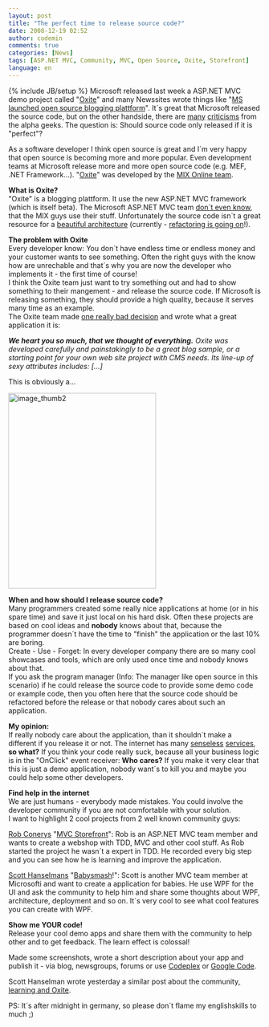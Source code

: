 ```yaml
---
layout: post
title: "The perfect time to release source code?"
date: 2008-12-19 02:52
author: codemin
comments: true
categories: [News]
tags: [ASP.NET MVC, Community, MVC, Open Source, Oxite, Storefront]
language: en
---
```

{% include JB/setup %}
Microsoft released last week a ASP.NET MVC demo project called &quot;<a href="http://www.codeplex.com/oxite">Oxite</a>&quot; and many Newssites wrote things like &quot;<a href="http://news.cnet.com/8301-1001_3-10119017-92.html">MS launched open source blogging plattform</a>&quot;. It&#180;s great that Microsoft released the source code, but on the other handside, there are <a href="http://codebetter.com/blogs/karlseguin/archive/2008/12/15/oxite-oh-dear-lord-why.aspx">many</a> <a href="http://www.lazycoder.com/weblog/2008/12/15/new-aspnet-mvc-sample-oxite-needs-some-tlc/">criticisms</a> from the alpha geeks. The question is: Should source code only released if it is &quot;perfect&quot;?
<!--more-->
  <p>As a software developer I think open source is great and I&#180;m very happy that open source is becoming more and more popular. Even development teams at Microsoft release more and more open source code (e.g. MEF, .NET Framework...). &quot;<a href="http://www.codeplex.com/oxite">Oxite</a>&quot; was developed by the <a href="http://visitmix.com/Lab/oxite">MIX Online team</a>. </p>  <p><strong>What is Oxite?      <br /></strong>&quot;Oxite&quot; is a blogging plattform. It use the new ASP.NET MVC framework (which is itself beta). The Microsoft ASP.NET MVC team <a href="http://blog.wekeroad.com/blog/some-thoughts-on-oxite/">don&#180;t even know</a>, that the MIX guys use their stuff. Unfortunately the source code isn&#180;t a great resource for a <a href="http://codebetter.com/blogs/karlseguin/archive/2008/12/15/oxite-oh-dear-lord-why.aspx">beautiful architecture</a> (currently - <a href="http://blog.wekeroad.com/blog/oxite-refactor-take-1/">refactoring is going on</a>!).</p>  <p><strong>The problem with Oxite</strong>    <br />Every developer know: You don&#180;t have endless time or endless money and your customer wants to see something. Often the right guys with the know how are unrechable and that&#180;s why you are now the developer who implements it - the first time of course!     <br />I think the Oxite team just want to try something out and had to show something to their mangement - and release the source code. If Microsoft is releasing something, they should provide a high quality, because it serves many time as an example.    <br />The Oxite team made <a href="http://visitmix.com/Lab/oxite">one really bad decision</a> and wrote what a great application it is:</p>  <p><em><strong>We heart you so much, that we thought of everything.</strong> Oxite was developed carefully and painstakingly to be a great blog sample, or a starting point for your own web site project with CMS needs. Its line-up of sexy attributes includes: [...]</em></p>  <p>This is obviously a...</p>  <p><a href="http://code-inside.de/blog-in/wp-content/uploads/image-thumb212.png"><img style="border-right: 0px; border-top: 0px; border-left: 0px; border-bottom: 0px" height="390" alt="image_thumb2" src="http://code-inside.de/blog-in/wp-content/uploads/image-thumb2-thumb2.png" width="294" border="0" /></a> </p>  <p><strong>When and how should I release source code?     <br /></strong>Many programmers created some really nice applications at home (or in his spare time) and save it just local on his hard disk. Often these projects are based on cool ideas and <strong>nobody</strong> knows about that, because the programmer doesn&#180;t have the time to &quot;finish&quot; the application or the last 10% are boring.    <br />Create - Use - Forget: In every developer company there are so many cool showcases and tools, which are only used once time and nobody knows about that.    <br />If you ask the program manager (Info: The manager like open source in this scenario) if he could release the source code to provide some demo code or example code, then you often here that the source code should be refactored before the release or that nobody cares about such an application.</p>  <p><strong>My opinion:</strong>     <br />If really nobody care about the application, than it shouldn&#180;t make a different if you release it or not. The internet has many <a href="http://icanhascheezburger.com/">senseless</a> <a href="http://twitter.com/">services</a>, <strong>so what?</strong> If you think your code really suck, because all your business logic is in the &quot;OnClick&quot; event receiver: <strong>Who cares?</strong> If you make it very clear that this is just a demo application, nobody want&#180;s to kill you and maybe you could help some other developers.</p>  <p><strong>Find help in the internet      <br /></strong>We are just humans - everybody made mistakes. You could involve the developer community if you are not comfortable with your solution.     <br />I want to highlight 2 cool projects from 2 well known community guys:</p>  <p><a href="http://blog.wekeroad.com/">Rob Conerys</a> &quot;<a href="http://blog.wekeroad.com/mvc-storefront/">MVC Storefront</a>&quot;: Rob is an ASP.NET MVC team member and wants to create a webshop with TDD, MVC and other cool stuff. As Rob started the project he wasn&#180;t a expert in TDD. He recorded every big step and you can see how he is learning and improve the application.</p>  <p><a href="http://www.hanselman.com/blog/">Scott Hanselmans</a> &quot;<a href="http://www.hanselman.com/blog/CategoryView.aspx?category=BabySmash">Babysmash</a>!&quot;: Scott is another MVC team member at Microsofti and want to create a application for babies. He use WPF for the UI and ask the community to help him and share some thoughts about WPF, architecture, deployment and so on. It&#180;s very cool to see what cool features you can create with WPF.</p>  <p><strong>Show me YOUR code!      <br /></strong>Release your cool demo apps and share them with the community to help other and to get feedback. The learn effect is colossal!</p>  <p>Made some screenshots, wrote a short description about your app and publish it - via blog, newsgroups, forums or use <a href="http://codeplex.com">Codeplex</a> or <a href="http://code.google.com/hosting/">Google Code</a>.</p>  <p>Scott Hanselman wrote yesterday a similar post about the community<a href="http://www.hanselman.com/blog/ASPNETMVCSamplesOxiteAndCommunity.aspx">, learning and Oxite</a>. </p>  <p>PS: It&#180;s after midnight in germany, so please don&#180;t flame my englishskills to much ;) </p>

